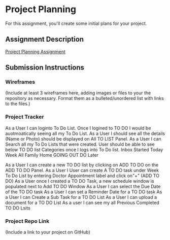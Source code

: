 # Project Planning
For this assignment, you'll create some initial plans for your project.

## Assignment Description
[Project Planning Assignment](https://education.launchcode.org/liftoff/assignments/planning/)

## Submission Instructions

### Wireframes

(Include at least 3 wireframes here, adding images or files to your the repository as necessary. Format them as a bulleted/unordered list with links to the files.)

### Project Tracker

As a  User I can loginto To Do List.
Once I logined to TO DO I would be auotmoatically seeing all my To Do List.
As a User  I should see all the details (Name or Photo) should be displayed on All TO LIST Panel.
As a User I can Search all my To Do Lists that were created.
User should be able to see below TO DO list Categories once I logs into To Do list.
    Inbox
    Started
    Today
    Week
    All
    Family
    Home
    GOING OUT
    DO Later

As a User  I can create a new TO DO list  by clicking on ADD TO DO on the ADD TO DO Panel.
As a User I User can create  A TO DO <Doctor Appointment> task under Week To Do List by entering Doctor Appointment label and click on"+" (ADD TO DO)
As a User once I created a TO DO Task, a new schedule window is populated next to Add TO DO Window
As a User I can select the Due Date of the TO DO task
As a User I can set a Reminder Date for a TO DO task
As a User I can Create a Sub Task for a TO DO List
As a User I can upload a document for a TO DO List
As a user I can see my all Previous Completed TO DO Lsits


### Project Repo Link

(Include a link to your project on GitHub)
